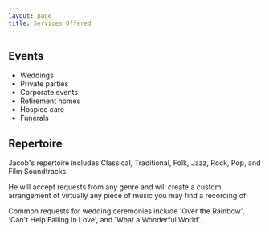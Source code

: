 ```yaml
---
layout: page
title: Services Offered
---
```


## Events

- Weddings
- Private parties
- Corporate events
- Retirement homes
- Hospice care
- Funerals


## Repertoire

Jacob's repertoire includes Classical, Traditional, Folk, Jazz, Rock, Pop, and Film Soundtracks.  

He will accept requests from any genre and will create a custom arrangement of virtually any piece of music you may find a recording of!  

Common requests for wedding ceremonies include 'Over the Rainbow', 'Can't Help Falling in Love', and 'What a Wonderful World'.  

